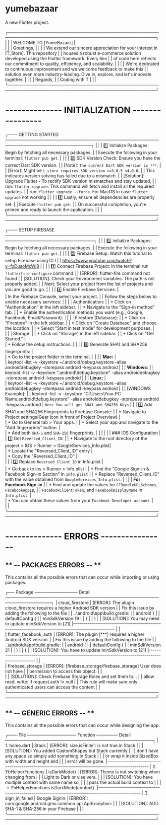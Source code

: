 # yumebazaar

A new Flutter project.

┌──────────────────────────────────────────────────────────────────────────────────────────────────┐
|                                                                                                  |
|                                   WELCOME TO [YumeBazaar]                                           |  
|                                                                                                  |
|    Greetings,                                                                                    |
|                                                                                                  |
|    We extend our sincere appreciation for your interest in [T_Store]. This repository            |
|    houses a robust e-commerce solution developed using the Flutter framework. Every line         |
|    of code here reflects our commitment to quality, efficiency, and scalability.                 |
|                                                                                                  |
|    We're dedicated to continuous improvement and we welcome feedback to make this                |
|    solution even more industry-leading. Dive in, explore, and let's innovate together.           |
|                                                                                                  |
|    Regards,                                                                                      |
|    Coding with T                                                                                 |
|                                                                                                  |
└──────────────────────────────────────────────────────────────────────────────────────────────────┘






# --------------  INITIALIZATION  ---------------- #

┌─── GETTING STARTED ──────────────────────────────────────────────────────────────────────────────┐
|                                                                                                  |
|    1️⃣ Initialize Packages: Begin by fetching all necessary packages.                             |
|       Execute the following in your terminal: `flutter pub get`.                                 |
|                                                                                                  |
|    2️⃣ SDK Version Check: Ensure you have the correct Dart SDK version.                           |
|       [Note]: `The current Dart SDK version is ***`.                                             |
|       [Error]: Might be `t_store requires SDK version >=3.0.5 <4.0.0`.                           |
|       This indicates version solving has failed due to a mismatch.                               |
|       [Solution]: Upgrade Flutter - To rectify SDK version mismatches and stay updated,          |
|       run: `flutter upgrade`. This command will fetch and install all the required updates.      |
|       run: `flutter upgrade --force`. For MacOS in case `flutter upgrade` not working            |
|                                                                                                  |
|    3️⃣ Lastly, ensure all dependencies are properly set.                                          |
|       Execute `flutter pub get`.                                                                 |
|       On successful completion, you're primed and ready to launch the application.               |
|                                                                                                  |
└──────────────────────────────────────────────────────────────────────────────────────────────────┘


┌─── SETUP FIREBASE ───────────────────────────────────────────────────────────────────────────────┐
|                                                                                                  |
|    1️⃣ Initialize Packages: Begin by fetching all necessary packages.                             |
|        Execute the following in your terminal: `flutter pub get`.                                |
|                                                                                                  |
|    2️⃣ Firebase Setup: Watch this tutorial to setup Firebase using CLI                            |
|        https://www.youtube.com/watch?v=fxDusoMcWj8                                               |
|                                                                                                  |
|    3️⃣ Connect Firebase Project: In the terminal run `flutterfire configure` command              |
|        [ERROR]: flutter-fire command not found                                                   |
|        [SOLUTION]: Check your Environment variables. The path is not properly added.             |
|        Next: Select your project from the list of projects and you are good to go.               |
|                                                                                                  |
|    4️⃣ Enable Firebase Services:                                                                  |  
|        In the Firebase Console, select your project.                                             |
|        Follow the steps below to enable necessary services:                                      |
|                                                                                                  |
|        Authentication:                                                                           |
|           * Click on "Authentication" in the left sidebar.                                       |
|           * Navigate to the "Sign-in method" tab.                                                |
|           * Enable the authentication methods you want (e.g., Google, Facebook, Email/Password). |
|                                                                                                  |
|        Firestore (Database):                                                                     |
|           * Click on "Firestore" in the left sidebar.                                            |
|           * Click on "Create Database" and choose the location.                                  |
|           * Select "Start in test mode" for development purposes.                                |             
|                                                                                                  |
|        Storage:                                                                                  |
|           * Click on "Storage" in the left sidebar.                                              |
|           * Click on "Get Started."                                                              |             
|           * Follow the setup instructions.                                                       |
|                                                                                                  |
|    5️⃣ Generate SHA1 and SHA256 fingerprints:                                                     |    
|        * Go to the project folder in the terminal.                                               |
|                                                                                                  |
|           **Mac:**                                                                               |     
|           keytool -list -v -keystore ~/.android/debug.keystore -alias androiddebugkey -storepass android -keypass android
|                                                                                                  |
|           **Windows:**                                                                           |
|           keytool -list -v -keystore "\.android\debug.keystore" -alias androiddebugkey -storepass android -keypass android
|                                                                                                  |
|           **Linux:**                                                                             |     
|           keytool -list -v -keystore ~/.android/debug.keystore -alias androiddebugkey -storepass android -keypass android
|                                                                                                  |
|           [WINDOWS Example]:                                                                     |
|           keytool -list -v -keystore "C:\Users\Your PC Name\.android\debug.keystore" -alias androiddebugkey -storepass android -keypass android
|           `Here You will get SHA1 and SHA256 Keys`
|                                                                                                  |
|    6️⃣ Add SHA1 and SHA256 Fingerprints to Firebase Console:                                     |
|        * Navigate to Project settings(Gear Icon in front of Project Overview)                    |             
|        * Go to General tab > Your apps.                                                          | 
|        * Select your app and navigate to the "Add fingerprints" button.                          |             
|        * Add both `SHA-1` and `SHA-256` fingerprints.                                            | 
|                                                                                                  |
|                                                                                                  |
|    ### IOS Configuration                                                                         |     
|    1️⃣ Get `Reversed_Client_ID`:                                                                  |
|        * Navigate to the root directory of the project > IOS > Runner > GoogleServices_Info.plist|         
|        * Locate the "Reversed_Client_ID" entry                                                   |     
|        * Copy the "Reversed_Client_ID"                                                           |     
|                                                                                                  |
|    2️⃣ Replace `Reversed_Client_ID` in Info.plist                                                 |    
|        * Go back to ios > Runner > Info.plist                                                    | 
|        * Find the "Google Sign-in & Facebook Sign-in Section" in `Info.plist`                    | 
|        * Replace "Reversed_Client_ID" with the value obtained from `GoogleServices_Info.plist`.  | 
|                                                                                                  |
|    **For Facebook Sign-in**                                                                      | 
|       * Find and update the values for `CFBundleURLSchemes`, `FacebookAppID`,                    | 
|          `FacebookClientToken`, and `FacebookDisplayName` in `Info.plist`.                       |         
|       * You can obtain these values from your `Facebook Developer account`.                      |  
|                                                                                                  |
└──────────────────────────────────────────────────────────────────────────────────────────────────┘



# --------------  ERRORS  ---------------- #


## ** -- PACKAGES ERRORS -- **
This contains all the possible errors that can occur while importing or using packages.

┌── Package ────────────── Detail ─────────────────────────────────────────────────────────────────┐
|   cloud_firestore     |  [ERROR]: The plugin cloud_firestore requires a higher Android SDK version
|                       |  Fix this issue by adding the following to the file
|                       |  ..\android\app\build.gradle:
|                       |  android {
|                       |    defaultConfig {
|                       |       minSdkVersion 19
|                       |    }
|                       |  }
|                       |  [SOLUTION]: You may need to update minSdkVersion to [21]
|---------------------------------------------------------------------------------------------------
|                       |  
| flutter_facebook_auth |  [ERROR]: The plugin [***] requires a higher Android SDK version.
|                       |  Fix this issue by adding the following to the file
|                       |  ..\android\app\build.gradle:
|                       |  android {
|                       |    defaultConfig {
|                       |       minSdkVersion 21
|                       |    }
|                       |  }
|                       |  [SOLUTION]: You have to update minSdkVersion to [21]
|---------------------------------------------------------------------------------------------------
|                       |  
|   firebase_storage    |  [ERROR]: [firebase_storage/firebase_storage] User does not have
|                       |  permission to access this object.
|                       |  
|                       |  [SOLUTION]: Check Firebase Storage Rules and set them to...
|                       |  allow read, write: if request.auth != null
|                       |  This rule will make sure only authenticated users can access the content
|                       |
└──────────────────────────────────────────────────────────────────────────────────────────────────┘





## ** -- GENERIC ERRORS -- **
This contains all the possible errors that can occur while designing the app.

┌─── File ──────────────── Function ─────── Detail ────────────────────────────────────────────────┐
| 1. home.dart          |  Stack        |   [ERROR]: size.isFinite': is not true.in Stack
|                       |               |   [SOLUTION]: You added CustomShapes but Stack currently 
|                       |               |   don't have any space so simply add something in Stack 
|                       |               |   or wrap it inside SizedBox with width and height and 
|                       |               |   error will be gone.
|---------------------------------------------------------------------------------------------------
| 2. YbHelperFunctions   | isDarkMode()  |   [ERROR]: Theme is not switching when changing from 
|                       |               |   Light to Dark or vise vera.
|                       |               |   [SOLUTION]: You have multiple context with same name so,
|                       |               |   pass the actual build context to 
|                       |               |   -> YbHelperFunctions.isDarkMode(context).
|---------------------------------------------------------------------------------------------------
| 3. sign_in_failed     | Google SignIn |   [ERROR]: com.google.android.gms.common.api.ApiException:
|                       |               |   [SOLUTION]: ADD SHA-1 & SHA-256 in your Firebase
|                       |               |   
└──────────────────────────────────────────────────────────────────────────────────────────────────┘
